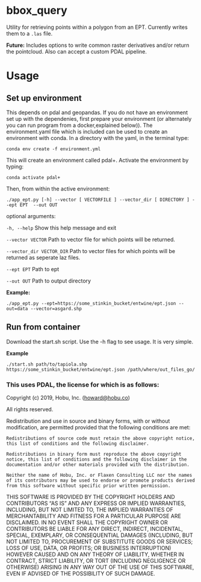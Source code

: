 # bbox_query
Utility for retrieving points within  a polygon from an EPT. Currently writes them to a `.las` file.

__Future:__ Includes options to write common raster derivatives and/or return the pointcloud.  Also can accept a custom PDAL pipeline.

# Usage
## Set up environment
This depends on pdal and geopandas. If you do not have an environment set up with the dependenies, first prepare your environment (or alternately you can run program from a docker,explained below)). The environment.yaml file which is included can be used to create an environment with conda. In a directory with the yaml, in the terminal type:

```conda env create -f environment.yml```

This will create an environment called pdal+. Activate the environment by typing:

```conda activate pdal+```

Then, from within the active environment:

`./app_ept.py [-h] --vector [ VECTORFILE ] --vector_dir [ DIRECTORY ] --ept EPT  --out OUT`
 
 optional arguments:

  `-h, --help`               Show this help message and exit
 
  `--vector VECTOR`          Path to vector file for which points will be returned.
 
  `--vector_dir VECTOR_DIR`  Path to vector files for which points will be returned as seperate laz files.
 
  `--ept EPT`                Path to ept
 
  `--out OUT`                Path to output directory

__Example:__

```./app_ept.py --ept=https://some_stinkin_bucket/entwine/ept.json --out=data --vector=asgard.shp```

## Run from container

Download the start.sh script.  Use the -h flag to see usage. It is very simple.

__Example__

```./start.sh path/to/tapiola.shp https://some_stinkin_bucket/entwine/ept.json /path/where/out_files_go/```

### This uses PDAL, the license for which is as follows:

Copyright (c) 2019, Hobu, Inc. (howard@hobu.co)

All rights reserved.

Redistribution and use in source and binary forms, with or without modification, are permitted provided that the following conditions are met:

    Redistributions of source code must retain the above copyright notice, this list of conditions and the following disclaimer.

    Redistributions in binary form must reproduce the above copyright notice, this list of conditions and the following disclaimer in the documentation and/or other materials provided with the distribution.

    Neither the name of Hobu, Inc. or Flaxen Consulting LLC nor the names of its contributors may be used to endorse or promote products derived from this software without specific prior written permission.

THIS SOFTWARE IS PROVIDED BY THE COPYRIGHT HOLDERS AND CONTRIBUTORS “AS IS” AND ANY EXPRESS OR IMPLIED WARRANTIES, INCLUDING, BUT NOT LIMITED TO, THE IMPLIED WARRANTIES OF MERCHANTABILITY AND FITNESS FOR A PARTICULAR PURPOSE ARE DISCLAIMED. IN NO EVENT SHALL THE COPYRIGHT OWNER OR CONTRIBUTORS BE LIABLE FOR ANY DIRECT, INDIRECT, INCIDENTAL, SPECIAL, EXEMPLARY, OR CONSEQUENTIAL DAMAGES (INCLUDING, BUT NOT LIMITED TO, PROCUREMENT OF SUBSTITUTE GOODS OR SERVICES; LOSS OF USE, DATA, OR PROFITS; OR BUSINESS INTERRUPTION) HOWEVER CAUSED AND ON ANY THEORY OF LIABILITY, WHETHER IN CONTRACT, STRICT LIABILITY, OR TORT (INCLUDING NEGLIGENCE OR OTHERWISE) ARISING IN ANY WAY OUT OF THE USE OF THIS SOFTWARE, EVEN IF ADVISED OF THE POSSIBILITY OF SUCH DAMAGE.
